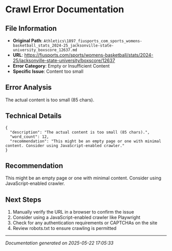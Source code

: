# Crawl Error Documentation

## File Information
- **Original Path**: `Athletics\1897_fiusports_com_sports_womens-basketball_stats_2024-25_jacksonville-state-university_boxscore_12637.md`
- **URL**: https://fiusports.com/sports/womens-basketball/stats/2024-25/jacksonville-state-university/boxscore/12637
- **Error Category**: Empty or Insufficient Content
- **Specific Issue**: Content too small

## Error Analysis
The actual content is too small (85 chars).

## Technical Details
```
{
  "description": "The actual content is too small (85 chars).",
  "word_count": 12,
  "recommendation": "This might be an empty page or one with minimal content. Consider using JavaScript-enabled crawler."
}
```

## Recommendation
This might be an empty page or one with minimal content. Consider using JavaScript-enabled crawler.

## Next Steps
1. Manually verify the URL in a browser to confirm the issue
2. Consider using a JavaScript-enabled crawler like Playwright
3. Check for any authentication requirements or CAPTCHAs on the site
4. Review robots.txt to ensure crawling is permitted

---
*Documentation generated on 2025-05-22 17:05:33*
